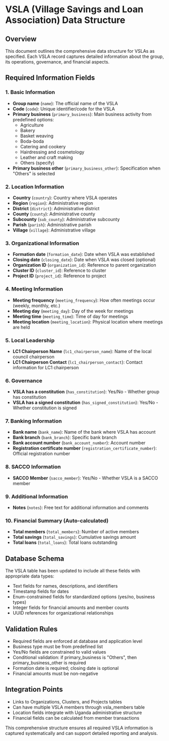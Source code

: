 # VSLA (Village Savings and Loan Association) Data Structure

## Overview

This document outlines the comprehensive data structure for VSLAs as specified.
Each VSLA record captures detailed information about the group, its operations,
governance, and financial aspects.

## Required Information Fields

### 1. Basic Information

- **Group name** (`name`): The official name of the VSLA
- **Code** (`code`): Unique identifier/code for the VSLA
- **Primary business** (`primary_business`): Main business activity from
  predefined options:
  - Agriculture
  - Bakery
  - Basket weaving
  - Boda-boda
  - Catering and cookery
  - Hairdressing and cosmetology
  - Leather and craft making
  - Others (specify)
- **Primary business other** (`primary_business_other`): Specification when
  "Others" is selected

### 2. Location Information

- **Country** (`country`): Country where VSLA operates
- **Region** (`region`): Administrative region
- **District** (`district`): Administrative district
- **County** (`county`): Administrative county
- **Subcounty** (`sub_county`): Administrative subcounty
- **Parish** (`parish`): Administrative parish
- **Village** (`village`): Administrative village

### 3. Organizational Information

- **Formation date** (`formation_date`): Date when VSLA was established
- **Closing date** (`closing_date`): Date when VSLA was closed (optional)
- **Organization ID** (`organization_id`): Reference to parent organization
- **Cluster ID** (`cluster_id`): Reference to cluster
- **Project ID** (`project_id`): Reference to project

### 4. Meeting Information

- **Meeting frequency** (`meeting_frequency`): How often meetings occur (weekly,
  monthly, etc.)
- **Meeting day** (`meeting_day`): Day of the week for meetings
- **Meeting time** (`meeting_time`): Time of day for meetings
- **Meeting location** (`meeting_location`): Physical location where meetings
  are held

### 5. Local Leadership

- **LC1 Chairperson Name** (`lc1_chairperson_name`): Name of the local council
  chairperson
- **LC1 Chairperson Contact** (`lc1_chairperson_contact`): Contact information
  for LC1 chairperson

### 6. Governance

- **VSLA has a constitution** (`has_constitution`): Yes/No - Whether group has
  constitution
- **VSLA has a signed constitution** (`has_signed_constitution`): Yes/No -
  Whether constitution is signed

### 7. Banking Information

- **Bank name** (`bank_name`): Name of the bank where VSLA has account
- **Bank branch** (`bank_branch`): Specific bank branch
- **Bank account number** (`bank_account_number`): Account number
- **Registration certificate number** (`registration_certificate_number`):
  Official registration number

### 8. SACCO Information

- **SACCO Member** (`sacco_member`): Yes/No - Whether VSLA is a SACCO member

### 9. Additional Information

- **Notes** (`notes`): Free text for additional information and comments

### 10. Financial Summary (Auto-calculated)

- **Total members** (`total_members`): Number of active members
- **Total savings** (`total_savings`): Cumulative savings amount
- **Total loans** (`total_loans`): Total loans outstanding

## Database Schema

The VSLA table has been updated to include all these fields with appropriate
data types:

- Text fields for names, descriptions, and identifiers
- Timestamp fields for dates
- Enum-constrained fields for standardized options (yes/no, business types)
- Integer fields for financial amounts and member counts
- UUID references for organizational relationships

## Validation Rules

- Required fields are enforced at database and application level
- Business type must be from predefined list
- Yes/No fields are constrained to valid values
- Conditional validation: if primary_business is "Others", then
  primary_business_other is required
- Formation date is required; closing date is optional
- Financial amounts must be non-negative

## Integration Points

- Links to Organizations, Clusters, and Projects tables
- Can have multiple VSLA members through vsla_members table
- Location fields integrate with Uganda administrative structure
- Financial fields can be calculated from member transactions

This comprehensive structure ensures all required VSLA information is captured
systematically and can support detailed reporting and analysis.
